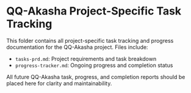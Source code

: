 # QQ-Akasha Project-Specific Task Tracking

This folder contains all project-specific task tracking and progress documentation for the QQ-Akasha project. Files include:
- `tasks-prd.md`: Project requirements and task breakdown
- `progress-tracker.md`: Ongoing progress and completion status

All future QQ-Akasha task, progress, and completion reports should be placed here for clarity and maintainability.
